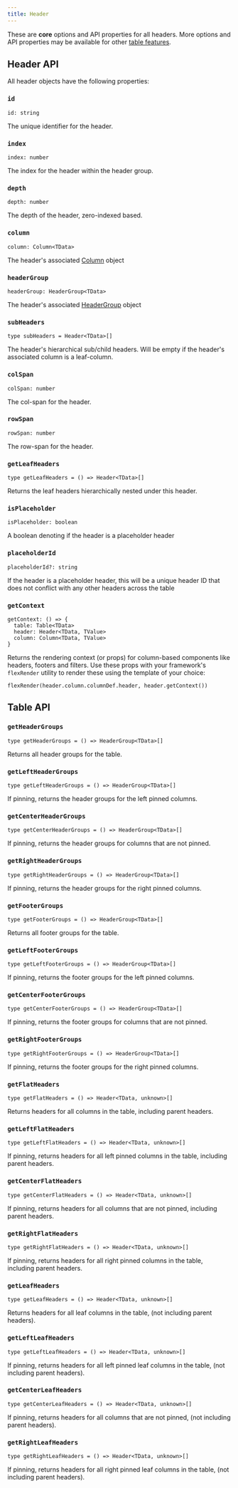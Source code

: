 ```yaml
---
title: Header
---
```


These are **core** options and API properties for all headers. More options and API properties may be available for other [table features](../../guide/features).

## Header API

All header objects have the following properties:

### `id`

```tsx
id: string
```

The unique identifier for the header.

### `index`

```tsx
index: number
```

The index for the header within the header group.

### `depth`

```tsx
depth: number
```

The depth of the header, zero-indexed based.

### `column`

```tsx
column: Column<TData>
```

The header's associated [Column](./column.md) object

### `headerGroup`

```tsx
headerGroup: HeaderGroup<TData>
```

The header's associated [HeaderGroup](./header-group.md) object

### `subHeaders`

```tsx
type subHeaders = Header<TData>[]
```

The header's hierarchical sub/child headers. Will be empty if the header's associated column is a leaf-column.

### `colSpan`

```tsx
colSpan: number
```

The col-span for the header.

### `rowSpan`

```tsx
rowSpan: number
```

The row-span for the header.

### `getLeafHeaders`

```tsx
type getLeafHeaders = () => Header<TData>[]
```

Returns the leaf headers hierarchically nested under this header.

### `isPlaceholder`

```tsx
isPlaceholder: boolean
```

A boolean denoting if the header is a placeholder header

### `placeholderId`

```tsx
placeholderId?: string
```

If the header is a placeholder header, this will be a unique header ID that does not conflict with any other headers across the table

### `getContext`

```tsx
getContext: () => {
  table: Table<TData>
  header: Header<TData, TValue>
  column: Column<TData, TValue>
}
```

Returns the rendering context (or props) for column-based components like headers, footers and filters. Use these props with your framework's `flexRender` utility to render these using the template of your choice:

```tsx
flexRender(header.column.columnDef.header, header.getContext())
```

## Table API

### `getHeaderGroups`

```tsx
type getHeaderGroups = () => HeaderGroup<TData>[]
```

Returns all header groups for the table.

### `getLeftHeaderGroups`

```tsx
type getLeftHeaderGroups = () => HeaderGroup<TData>[]
```

If pinning, returns the header groups for the left pinned columns.

### `getCenterHeaderGroups`

```tsx
type getCenterHeaderGroups = () => HeaderGroup<TData>[]
```

If pinning, returns the header groups for columns that are not pinned.

### `getRightHeaderGroups`

```tsx
type getRightHeaderGroups = () => HeaderGroup<TData>[]
```

If pinning, returns the header groups for the right pinned columns.

### `getFooterGroups`

```tsx
type getFooterGroups = () => HeaderGroup<TData>[]
```

Returns all footer groups for the table.

### `getLeftFooterGroups`

```tsx
type getLeftFooterGroups = () => HeaderGroup<TData>[]
```

If pinning, returns the footer groups for the left pinned columns.

### `getCenterFooterGroups`

```tsx
type getCenterFooterGroups = () => HeaderGroup<TData>[]
```

If pinning, returns the footer groups for columns that are not pinned.

### `getRightFooterGroups`

```tsx
type getRightFooterGroups = () => HeaderGroup<TData>[]
```

If pinning, returns the footer groups for the right pinned columns.

### `getFlatHeaders`

```tsx
type getFlatHeaders = () => Header<TData, unknown>[]
```

Returns headers for all columns in the table, including parent headers.

### `getLeftFlatHeaders`

```tsx
type getLeftFlatHeaders = () => Header<TData, unknown>[]
```

If pinning, returns headers for all left pinned columns in the table, including parent headers.

### `getCenterFlatHeaders`

```tsx
type getCenterFlatHeaders = () => Header<TData, unknown>[]
```

If pinning, returns headers for all columns that are not pinned, including parent headers.

### `getRightFlatHeaders`

```tsx
type getRightFlatHeaders = () => Header<TData, unknown>[]
```

If pinning, returns headers for all right pinned columns in the table, including parent headers.

### `getLeafHeaders`

```tsx
type getLeafHeaders = () => Header<TData, unknown>[]
```

Returns headers for all leaf columns in the table, (not including parent headers).

### `getLeftLeafHeaders`

```tsx
type getLeftLeafHeaders = () => Header<TData, unknown>[]
```

If pinning, returns headers for all left pinned leaf columns in the table, (not including parent headers).

### `getCenterLeafHeaders`

```tsx
type getCenterLeafHeaders = () => Header<TData, unknown>[]
```

If pinning, returns headers for all columns that are not pinned, (not including parent headers).

### `getRightLeafHeaders`

```tsx
type getRightLeafHeaders = () => Header<TData, unknown>[]
```

If pinning, returns headers for all right pinned leaf columns in the table, (not including parent headers).
